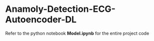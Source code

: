 # Anamoly-Detection-ECG-Autoencoder-DL

Refer to the python notebook **Model.ipynb** for the entire project code
